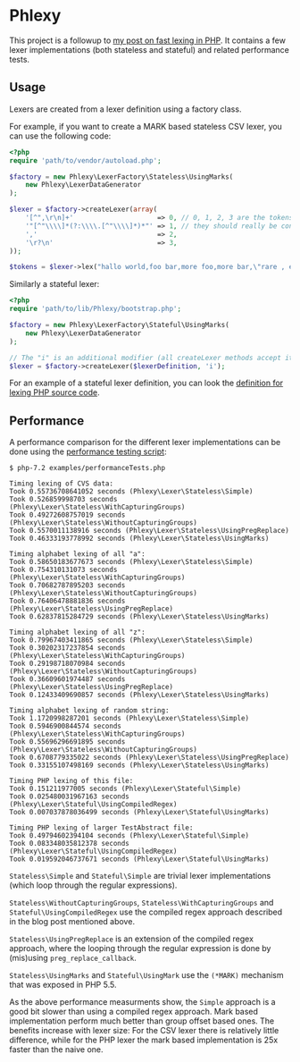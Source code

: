 Phlexy
======

This project is a followup to [my post on fast lexing in PHP][lexing_blog_post]. It contains a few lexer implementations
(both stateless and stateful) and related performance tests.

Usage
-----

Lexers are created from a lexer definition using a factory class.

For example, if you want to create a MARK based stateless CSV lexer, you can use the following code:

```php
<?php
require 'path/to/vendor/autoload.php';

$factory = new Phlexy\LexerFactory\Stateless\UsingMarks(
    new Phlexy\LexerDataGenerator
);

$lexer = $factory->createLexer(array(
    '[^",\r\n]+'                     => 0, // 0, 1, 2, 3 are the tokens
    '"[^"\\\\]*(?:\\\\.[^"\\\\]*)*"' => 1, // they should really be constants
    ','                              => 2,
    '\r?\n'                          => 3,
));

$tokens = $lexer->lex("hallo world,foo bar,more foo,more bar,\"rare , escape\",some more,stuff\n...");
```

Similarly a stateful lexer:

```php
<?php
require 'path/to/lib/Phlexy/bootstrap.php';

$factory = new Phlexy\LexerFactory\Stateful\UsingMarks(
    new Phlexy\LexerDataGenerator
);

// The "i" is an additional modifier (all createLexer methods accept it)
$lexer = $factory->createLexer($lexerDefinition, 'i');
```

For an example of a stateful lexer definition, you can look the [definition for lexing PHP source
code][php_lexer_definition].

Performance
-----------

A performance comparison for the different lexer implementations can be done using the [performance testing
script][performance_test_file]:

```
$ php-7.2 examples/performanceTests.php

Timing lexing of CVS data:
Took 0.55736708641052 seconds (Phlexy\Lexer\Stateless\Simple)
Took 0.526859998703 seconds (Phlexy\Lexer\Stateless\WithCapturingGroups)
Took 0.49272608757019 seconds (Phlexy\Lexer\Stateless\WithoutCapturingGroups)
Took 0.5570011138916 seconds (Phlexy\Lexer\Stateless\UsingPregReplace)
Took 0.46333193778992 seconds (Phlexy\Lexer\Stateless\UsingMarks)

Timing alphabet lexing of all "a":
Took 0.58650183677673 seconds (Phlexy\Lexer\Stateless\Simple)
Took 0.754310131073 seconds (Phlexy\Lexer\Stateless\WithCapturingGroups)
Took 0.70682787895203 seconds (Phlexy\Lexer\Stateless\WithoutCapturingGroups)
Took 0.76406478881836 seconds (Phlexy\Lexer\Stateless\UsingPregReplace)
Took 0.62837815284729 seconds (Phlexy\Lexer\Stateless\UsingMarks)

Timing alphabet lexing of all "z":
Took 0.79967403411865 seconds (Phlexy\Lexer\Stateless\Simple)
Took 0.30202317237854 seconds (Phlexy\Lexer\Stateless\WithCapturingGroups)
Took 0.29198718070984 seconds (Phlexy\Lexer\Stateless\WithoutCapturingGroups)
Took 0.36609601974487 seconds (Phlexy\Lexer\Stateless\UsingPregReplace)
Took 0.12433409690857 seconds (Phlexy\Lexer\Stateless\UsingMarks)

Timing alphabet lexing of random string:
Took 1.1720998287201 seconds (Phlexy\Lexer\Stateless\Simple)
Took 0.5946900844574 seconds (Phlexy\Lexer\Stateless\WithCapturingGroups)
Took 0.55696296691895 seconds (Phlexy\Lexer\Stateless\WithoutCapturingGroups)
Took 0.6708779335022 seconds (Phlexy\Lexer\Stateless\UsingPregReplace)
Took 0.33155107498169 seconds (Phlexy\Lexer\Stateless\UsingMarks)

Timing PHP lexing of this file:
Took 0.151211977005 seconds (Phlexy\Lexer\Stateful\Simple)
Took 0.025480031967163 seconds (Phlexy\Lexer\Stateful\UsingCompiledRegex)
Took 0.007037878036499 seconds (Phlexy\Lexer\Stateful\UsingMarks)

Timing PHP lexing of larger TestAbstract file:
Took 0.49794602394104 seconds (Phlexy\Lexer\Stateful\Simple)
Took 0.083348035812378 seconds (Phlexy\Lexer\Stateful\UsingCompiledRegex)
Took 0.019592046737671 seconds (Phlexy\Lexer\Stateful\UsingMarks)
```

`Stateless\Simple` and `Stateful\Simple` are trivial lexer implementations (which loop through the regular expressions).

`Stateless\WithoutCapturingGroups`, `Stateless\WithCapturingGroups` and `Stateful\UsingCompiledRegex` use the compiled
regex approach described in the blog post mentioned above.

`Stateless\UsingPregReplace` is an extension of the compiled regex approach, where the looping through the regular
expression is done by (mis)using `preg_replace_callback`.

`Stateless\UsingMarks` and `Stateful\UsingMark` use the `(*MARK)` mechanism that was exposed in PHP 5.5.

As the above performance measurments show, the `Simple` approach is a good bit slower than using a compiled regex approach. Mark based implementation perform much better than group offset based ones. The benefits increase with lexer size: For the CSV lexer there is relatively little difference, while for the PHP lexer the mark based implementation is 25x faster than the naive one.

 [lexing_blog_post]: http://nikic.github.com/2011/10/23/Improving-lexing-performance-in-PHP.html
 [php_lexer_definition]: https://github.com/nikic/Phlexy/blob/master/examples/phpLexerDefinition.php
 [performance_test_file]: https://github.com/nikic/Phlexy/blob/master/examples/performanceTests.php
